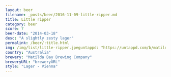 ```yaml
---
layout: beer
filename: _posts/beer/2016-11-09-little-ripper.md
title: Little ripper
category: beer
score: 7
beer-date: "2014-03-18"
desc: "A slightly zesty lager"
permalink: /beer/:title.html
img: /img/list/little-ripper.jpeguntappd: "https://untappd.com/b/matilda-bay-brewing-company-little-ripper/388004"
country: "Australia"
brewery: "Matilda Bay Brewing Company"
breweryURL: "breweryURL"
style: "Lager - Vienna"
---
```

